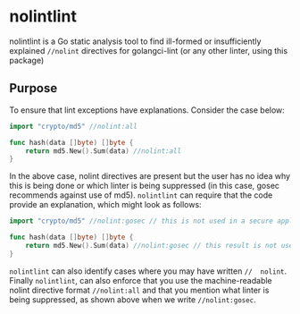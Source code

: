 # nolintlint

nolintlint is a Go static analysis tool to find ill-formed or insufficiently explained `//nolint` directives for golangci-lint
(or any other linter, using this package) 

## Purpose

To ensure that lint exceptions have explanations.  Consider the case below:

```Go
import "crypto/md5" //nolint:all

func hash(data []byte) []byte {
	return md5.New().Sum(data) //nolint:all
}
```

In the above case, nolint directives are present but the user has no idea why this is being done or which linter
is being suppressed (in this case, gosec recommends against use of md5).  `nolintlint` can require that the code provide an explanation, which might look as follows:

```Go
import "crypto/md5" //nolint:gosec // this is not used in a secure application

func hash(data []byte) []byte {
	return md5.New().Sum(data) //nolint:gosec // this result is not used in a secure application
}
```

`nolintlint` can also identify cases where you may have written `//  nolint`.  Finally `nolintlint`, can also enforce that you
use the machine-readable nolint directive format `//nolint:all` and that you mention what linter is being suppressed, as shown above when we write `//nolint:gosec`.

